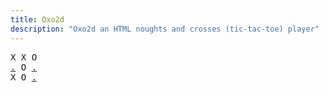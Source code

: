 ```yaml
---
title: Oxo2d 
description: "Oxo2d an HTML noughts and crosses (tic-tac-toe) player"
---
```


<pre class="oxo2d">
X X O
<a href="../4u/">.</a> O <a href="../5y/">.</a>
X O <a href="../67/">.</a>
</pre>
